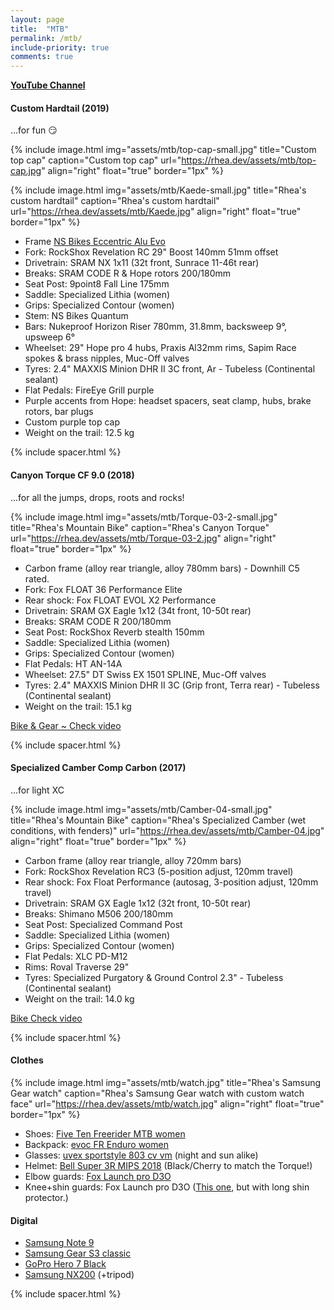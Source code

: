 ```yaml
---
layout: page
title:  "MTB"
permalink: /mtb/
include-priority: true
comments: true
---
```

**[YouTube Channel](https://youtube.com/RheaAyase)**

#### Custom Hardtail (2019)
...for fun 😏

{% include image.html
  img="assets/mtb/top-cap-small.jpg"
  title="Custom top cap"
  caption="Custom top cap"
  url="https://rhea.dev/assets/mtb/top-cap.jpg"
  align="right"
  float="true"
  border="1px"
%}

{% include image.html
  img="assets/mtb/Kaede-small.jpg"
  title="Rhea's custom hardtail"
  caption="Rhea's custom hardtail"
  url="https://rhea.dev/assets/mtb/Kaede.jpg"
  align="right"
  float="true"
  border="1px"
%}

* Frame [NS Bikes Eccentric Alu Evo](http://www.ns-bikes.com/eccentric-alu-evo-29,121,pl.html)
* Fork: RockShox Revelation RC 29" Boost 140mm 51mm offset
* Drivetrain: SRAM NX 1x11 (32t front, Sunrace 11-46t rear)
* Breaks: SRAM CODE R & Hope rotors 200/180mm
* Seat Post: 9point8 Fall Line 175mm
* Saddle: Specialized Lithia (women)
* Grips: Specialized Contour (women)
* Stem: NS Bikes Quantum
* Bars: Nukeproof Horizon Riser 780mm, 31.8mm, backsweep 9°, upsweep 6°
* Wheelset: 29" Hope pro 4 hubs, Praxis Al32mm rims, Sapim Race spokes & brass nipples, Muc-Off valves
* Tyres: 2.4" MAXXIS Minion DHR II 3C front, Ar - Tubeless (Continental sealant)
* Flat Pedals: FireEye Grill purple
* Purple accents from Hope: headset spacers, seat clamp, hubs, brake rotors, bar plugs
* Custom purple top cap
* Weight on the trail: 12.5 kg

{% include spacer.html %}

#### Canyon Torque CF 9.0 (2018)
...for all the jumps, drops, roots and rocks!

{% include image.html
  img="assets/mtb/Torque-03-2-small.jpg"
  title="Rhea's Mountain Bike"
  caption="Rhea's Canyon Torque"
  url="https://rhea.dev/assets/mtb/Torque-03-2.jpg"
  align="right"
  float="true"
  border="1px"
%}

* Carbon frame (alloy rear triangle, alloy 780mm bars) - Downhill C5 rated.
* Fork: Fox FLOAT 36 Performance Elite
* Rear shock: Fox FLOAT EVOL X2 Performance
* Drivetrain: SRAM GX Eagle 1x12 (34t front, 10-50t rear)
* Breaks: SRAM CODE R 200/180mm
* Seat Post: RockShox Reverb stealth 150mm
* Saddle: Specialized Lithia (women)
* Grips: Specialized Contour (women)
* Flat Pedals: HT AN-14A
* Wheelset: 27.5" DT Swiss EX 1501 SPLINE, Muc-Off valves
* Tyres: 2.4" MAXXIS Minion DHR II 3C (Grip front, Terra rear) - Tubeless (Continental sealant)
* Weight on the trail: 15.1 kg

[Bike & Gear ~ Check video](https://www.youtube.com/watch?v=nlfiqvXCvlc)

{% include spacer.html %}

#### Specialized Camber Comp Carbon (2017)
...for light XC

{% include image.html
  img="assets/mtb/Camber-04-small.jpg"
  title="Rhea's Mountain Bike"
  caption="Rhea's Specialized Camber (wet conditions, with fenders)"
  url="https://rhea.dev/assets/mtb/Camber-04.jpg"
  align="right"
  float="true"
  border="1px"
%}

* Carbon frame (alloy rear triangle, alloy 720mm bars)
* Fork: RockShox Revelation RC3 (5-position adjust, 120mm travel)
* Rear shock: Fox Float Performance (autosag, 3-position adjust, 120mm travel)
* Drivetrain: SRAM GX Eagle 1x12 (32t front, 10-50t rear)
* Breaks: Shimano M506 200/180mm
* Seat Post: Specialized Command Post
* Saddle: Specialized Lithia (women)
* Grips: Specialized Contour (women)
* Flat Pedals: XLC PD-M12
* Rims: Roval Traverse 29"
* Tyres: Specialized Purgatory & Ground Control 2.3" - Tubeless (Continental sealant)
* Weight on the trail: 14.0 kg

[Bike Check video](https://www.youtube.com/watch?v=hZyzFQP1Rb8)

{% include spacer.html %}

#### Clothes

{% include image.html
  img="assets/mtb/watch.jpg"
  title="Rhea's Samsung Gear watch"
  caption="Rhea's Samsung Gear watch with custom watch face"
  url="https://rhea.dev/assets/mtb/watch.jpg"
  align="right"
  float="true"
  border="1px"
%}

* Shoes: [Five Ten Freerider MTB women](http://www.fiveten.com/us/freerider-womens-black-berry)
* Backpack: [evoc FR Enduro women](https://www.evocsports.com/products/backpacks/fr-enduro-women-16l)
* Glasses: [uvex sportstyle 803 cv vm](https://www.uvex-sports.com/en/eyewear/sports-eyewear/uvex-sportstyle-803-cv-vm-black-mat/) (night and sun alike)
* Helmet: [Bell Super 3R MIPS 2018](https://www.bellhelmets.com/en_eu/super-3r-mips-equipped-1) (Black/Cherry to match the Torque!)
* Elbow guards: [Fox Launch pro D3O](https://www.foxracing.com/launch-pro-d3o-elbow-guards/18495.html)
* Knee+shin guards: Fox Launch pro D3O ([This one](https://www.foxracing.com/launch-pro-d3o-knee-guards/18493.html), but with long shin protector.)

#### Digital

* [Samsung Note 9](https://www.gsmarena.com/samsung_galaxy_note9-9163.php)
* [Samsung Gear S3 classic](https://www.gsmarena.com/samsung_gear_s3_classic-8309.php)
* [GoPro Hero 7 Black](https://gopro.com/en/cz/shop/cameras/hero7-black/CHDHX-701-master.html)
* [Samsung NX200](http://www.samsung.com/hk_en/cameras/nx200/) (+tripod)

{% include spacer.html %}

